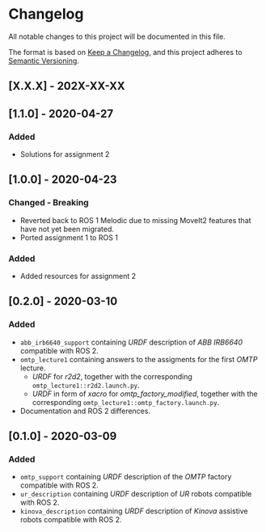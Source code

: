 # Changelog
All notable changes to this project will be documented in this file.

The format is based on [Keep a Changelog](https://keepachangelog.com/en/1.0.0),
and this project adheres to [Semantic Versioning](https://semver.org/spec/v2.0.0.html).

## [X.X.X] - 202X-XX-XX


## [1.1.0] - 2020-04-27
### Added
- Solutions for assignment 2

## [1.0.0] - 2020-04-23
### Changed - Breaking
- Reverted back to ROS 1 Melodic due to missing MoveIt2 features that have not yet been migrated.
- Ported assignment 1 to ROS 1
### Added
- Added resources for assignment 2

## [0.2.0] - 2020-03-10
### Added
- `abb_irb6640_support` containing *URDF* description of *ABB IRB6640* compatible with ROS 2.
- `omtp_lecture1` containing answers to the assigments for the first *OMTP* lecture.
  - *URDF* for *r2d2*, together with the corresponding `omtp_lecture1::r2d2.launch.py`.
  - *URDF* in form of *xacro* for *omtp_factory_modified*, together with the corresponding `omtp_lecture1::omtp_factory.launch.py`.
- Documentation and ROS 2 differences.

## [0.1.0] - 2020-03-09
### Added
- `omtp_support` containing *URDF* description of the *OMTP* factory compatible with ROS 2.
- `ur_description` containing *URDF* description of *UR* robots compatible with ROS 2.
- `kinova_description` containing *URDF* description of *Kinova* assistive robots compatible with ROS 2.
